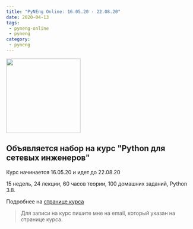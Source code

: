 ```yaml
---
title: "PyNEng Online: 16.05.20 - 22.08.20"
date: 2020-04-13
tags:
 - pyneng-online
 - pyneng
category:
 - pyneng
---
```


<img align="center" src="https://raw.githubusercontent.com/natenka/natenka.github.io/master/assets/images/pyneng8.png" width="200">


## Объявляется набор на курс "Python для сетевых инженеров"

Курс начинается 16.05.20 и идет до 22.08.20

15 недель, 24 лекции, 60 часов теории, 100 домашних заданий, Python 3.8.

Подробнее на [странице курса](https://natenka.github.io/pyneng-online/)


> Для записи на курс пишите мне на email, который указан на странице курса.
